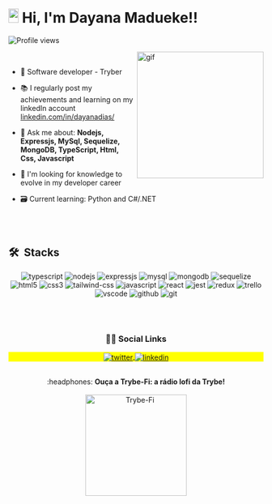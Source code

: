 <h1 align="left"><img src="https://raw.githubusercontent.com/kaueMarques/kaueMarques/master/hi.gif" width="20px" height="28px"> Hi, I'm Dayana Madueke!!</h1>
<p align="left"> <img src="https://komarev.com/ghpvc/?username=DayanadGarcia&color=green" alt="Profile views" /> </p>
<img align="right" alt="gif" src="https://user-images.githubusercontent.com/72935091/189799987-d6da9c57-5a53-44d8-8bc7-bab778ff57cc.png" width="250px" />

<br />

- 🌱 Software developer - Tryber

- :books: I regularly post my achievements and learning on my linkedIn account [linkedin.com/in/dayanadias/](https://www.linkedin.com/in/dayanadias/)

- 💬 Ask me about:  **Nodejs, Expressjs, MySql, Sequelize, MongoDB, TypeScript, Html, Css, Javascript**

- :telescope: I'm looking for knowledge to evolve in my developer career

- 🗃 Current learning: Python and C#/.NET

<br><br>

## 🛠 &nbsp;Stacks
<div align="center" width="500px">

<img src="https://img.shields.io/badge/TypeScript-007ACC?style=for-the-badge&logo=typescript&logoColor=white" alt="typescript" />
<img src="https://img.shields.io/badge/Node.js-43853D?style=for-the-badge&logo=node.js&logoColor=white" alt="nodejs" />
<img src="https://img.shields.io/badge/Express.js-404D59?style=for-the-badge" alt="expressjs" />
<img src="https://img.shields.io/badge/MySQL-005C84?style=for-the-badge&logo=mysql&logoColor=white" alt="mysql" />
<img src="https://img.shields.io/badge/MongoDB-4EA94B?style=for-the-badge&logo=mongodb&logoColor=white" alt="mongodb" />
<img src="https://img.shields.io/badge/Sequelize-52B0E7?style=for-the-badge&logo=Sequelize&logoColor=white" alt="sequelize" />
<br/ >





<img src="https://img.shields.io/badge/HTML5-E34F26?style=for-the-badge&logo=html5&logoColor=white" alt="html5" />
<img src="https://img.shields.io/badge/CSS3-1572B6?style=for-the-badge&logo=css3&logoColor=white" alt="css3" />
<img src="https://img.shields.io/badge/Tailwind_CSS-38B2AC?style=for-the-badge&logo=tailwind-css&logoColor=white" alt="tailwind-css" />
<img src="https://img.shields.io/badge/JavaScript-323330?style=for-the-badge&logo=javascript&logoColor=F7DF1E" alt="javascript" />
<img src="https://img.shields.io/badge/React-20232A?style=for-the-badge&logo=react&logoColor=61DAFB" alt="react" />
<img src="https://img.shields.io/badge/Jest-C21325?style=for-the-badge&logo=jest&logoColor=white" alt="jest" />
<img src="https://img.shields.io/badge/Redux-593D88?style=for-the-badge&logo=redux&logoColor=white" alt="redux" />
<img src="https://img.shields.io/badge/Trello-0052CC?style=for-the-badge&logo=trello&logoColor=white" alt="trello" />
<img src="https://img.shields.io/badge/Visual_Studio_Code-0078D4?style=for-the-badge&logo=visual%20studio%20code&logoColor=white" alt="vscode" />
<img src="https://img.shields.io/badge/GitHub-100000?style=for-the-badge&logo=github&logoColor=white" alt="github" />
<img src="https://img.shields.io/badge/GIT-E44C30?style=for-the-badge&logo=git&logoColor=white" alt="git" />

</div>

<br /><br />

<h3 align="center">👩‍🦱 Social Links</h3>

<p align="center" style="background:yellow">
<a href="https://twitter.com/Daydiasgarcia" target="_blank">
  <img align="center" src="https://img.shields.io/badge/-dayanadias-05122A?style=flat&logo=twitter" alt="twitter"/>  
</a>
<a href="https://www.linkedin.com/in/dayanadias/" target="_blank">
  <img align="center" src="https://img.shields.io/badge/-dayanadias-05122A?style=flat&logo=linkedin" alt="linkedin"/>
</a>
</p>

<br/>

<div align="center" width="200px">
:headphones: <b>Ouça a Trybe-Fi: a rádio lofi da Trybe!</b> <br /><br />
<a href="https://www.youtube.com/watch?v=anypqg9428Y" target="_blank"><img width="200px" src="https://img.youtube.com/vi/anypqg9428Y/0.jpg" alt="Trybe-Fi"></a><br />
</div>

